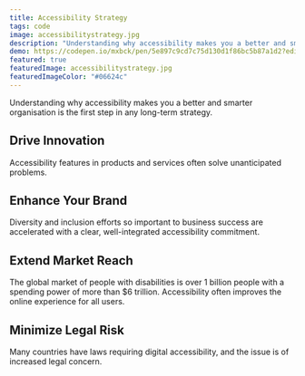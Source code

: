 ```yaml
---
title: Accessibility Strategy
tags: code
image: accessibilitystrategy.jpg
description: "Understanding why accessibility makes you a better and smarter organisation is the first step in any long-term strategy. Drive innovation, enhance your brand and extend market reach."
demo: https://codepen.io/mxbck/pen/5e897c9cd7c75d130d1f86bc5b87a1d2?editors=0010
featured: true
featuredImage: accessibilitystrategy.jpg
featuredImageColor: "#06624c"
---
```



<p class="lead">Understanding why accessibility makes you a better and smarter organisation is the first step in any long-term strategy.</p>

## Drive Innovation
Accessibility features in products and services often solve unanticipated problems.

## Enhance Your Brand 
Diversity and inclusion efforts so important to business success are accelerated with a clear, well-integrated accessibility commitment.

## Extend Market Reach
The global market of people with disabilities is over 1 billion people with a spending power of more than $6 trillion. Accessibility often improves the online experience for all users.

## Minimize Legal Risk
Many countries have laws requiring digital accessibility, and the issue is of increased legal concern.
